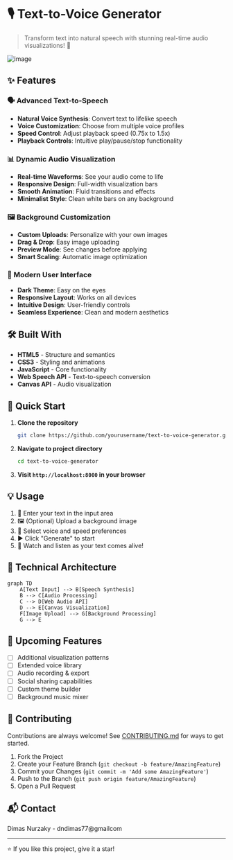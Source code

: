 # 🎙️ Text-to-Voice Generator


> Transform text into natural speech with stunning real-time audio visualizations! 🎵

![image](https://github.com/user-attachments/assets/6900c93f-fb3f-4588-9fa8-3d39d14407be)


## ✨ Features

### 🗣️ Advanced Text-to-Speech

- **Natural Voice Synthesis**: Convert text to lifelike speech
- **Voice Customization**: Choose from multiple voice profiles
- **Speed Control**: Adjust playback speed (0.75x to 1.5x)
- **Playback Controls**: Intuitive play/pause/stop functionality

### 📊 Dynamic Audio Visualization

- **Real-time Waveforms**: See your audio come to life
- **Responsive Design**: Full-width visualization bars
- **Smooth Animation**: Fluid transitions and effects
- **Minimalist Style**: Clean white bars on any background

### 🖼️ Background Customization

- **Custom Uploads**: Personalize with your own images
- **Drag & Drop**: Easy image uploading
- **Preview Mode**: See changes before applying
- **Smart Scaling**: Automatic image optimization

### 💫 Modern User Interface

- **Dark Theme**: Easy on the eyes
- **Responsive Layout**: Works on all devices
- **Intuitive Design**: User-friendly controls
- **Seamless Experience**: Clean and modern aesthetics

## 🛠️ Built With

- **HTML5** - Structure and semantics
- **CSS3** - Styling and animations
- **JavaScript** - Core functionality
- **Web Speech API** - Text-to-speech conversion
- **Canvas API** - Audio visualization

## 🚀 Quick Start

1. **Clone the repository**
   ```bash
   git clone https://github.com/yourusername/text-to-voice-generator.git
   ```

2. **Navigate to project directory**
   ```bash
   cd text-to-voice-generator
   ```

3. **Visit `http://localhost:8000` in your browser**

## 💡 Usage

1. 📝 Enter your text in the input area
2. 🖼️ (Optional) Upload a background image
3. 🎤 Select voice and speed preferences
4. ▶️ Click "Generate" to start
5. 🎵 Watch and listen as your text comes alive!

## 🔧 Technical Architecture

```mermaid
graph TD
    A[Text Input] --> B[Speech Synthesis]
    B --> C[Audio Processing]
    C --> D[Web Audio API]
    D --> E[Canvas Visualization]
    F[Image Upload] --> G[Background Processing]
    G --> E
```

## 🎯 Upcoming Features

- [ ] Additional visualization patterns
- [ ] Extended voice library
- [ ] Audio recording & export
- [ ] Social sharing capabilities
- [ ] Custom theme builder
- [ ] Background music mixer

## 🤝 Contributing

Contributions are always welcome! See [CONTRIBUTING.md](CONTRIBUTING.md) for ways to get started.

1. Fork the Project
2. Create your Feature Branch (`git checkout -b feature/AmazingFeature`)
3. Commit your Changes (`git commit -m 'Add some AmazingFeature'`)
4. Push to the Branch (`git push origin feature/AmazingFeature`)
5. Open a Pull Request


## 📬 Contact

Dimas Nurzaky -  dndimas77@gmailcom


---

⭐️ If you like this project, give it a star!
